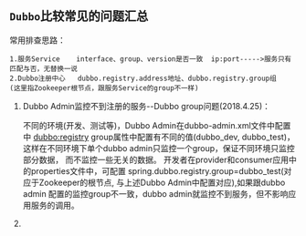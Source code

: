 ## `Dubbo`比较常见的问题汇总

常用排查思路：

    1.服务Service    interface、group、version是否一致  ip:port----->服务只有匹配与否，无替换一说
    2.Dubbo注册中心   dubbo.registry.address地址、dubbo.registry.group组
    (这里指Zookeeper根节点，跟服务Service的group不一样)

1. Dubbo Admin监控不到注册的服务--Dubbo group问题(2018.4.25)：

    不同的环境(开发、测试等)，Dubbo Admin在dubbo-admin.xml文件中配置中
    <dubbo:registry> group属性中配置有不同的值(dubbo_dev, dubbo_test)， 
    这样在不同环境下单个dubbo admin只监控一个group，保证不同环境只监控部分数据，
    而不监控一些无关的数据。 开发者在provider和consumer应用中的properties文件中，可配置
    spring.dubbo.registry.group=dubbo_test(对应于Zookeeper的根节点, 与上述Dubbo Admin中配置对应),如果跟dubbo admin
    配置的监控group不一致，dubbo admin就监控不到服务，但不影响应用服务的调用。
    
2. 
